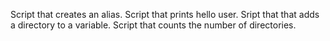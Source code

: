 Script that creates an alias.
Script that prints hello user.
Sript that that adds a directory to a variable.
Script that counts the number of directories.
